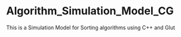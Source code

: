 # Algorithm_Simulation_Model_CG
This is a Simulation Model for Sorting algorithms using C++ and Glut 
